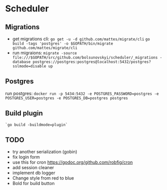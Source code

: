 # Scheduler

## Migrations
- get migrations cli:
    `go get -u -d github.com/mattes/migrate/cli`
    `go build -tags 'postgres' -o $GOPATH/bin/migrate github.com/mattes/migrate/cli`
- run migraions:
    `migrate -source file:///$GOPATH/src/github.com/bolsunovskyi/scheduler/_migrations -database postgres://postgres:postgres@localhost:5432/postgres?sslmode=disable up`

## Postgres
run postgres:
    `docker run -p 5434:5432 -e POSTGRES_PASSWORD=postgres -e POSTGRES_USER=postgres -e POSTGRES_DB=postgres postgres`
    
## Build plugin
    `go build -buildmode=plugin`
    
    
    
## TODO
- try another serialization (gobin)
- fix login form
- use this for cron https://godoc.org/github.com/robfig/cron
- add session cleaner
- implement db logger
- Change style from red to blue
- Bold for build button